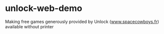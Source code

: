 # unlock-web-demo
Making free games generously provided by Unlock (www.spacecowboys.fr) available without printer
